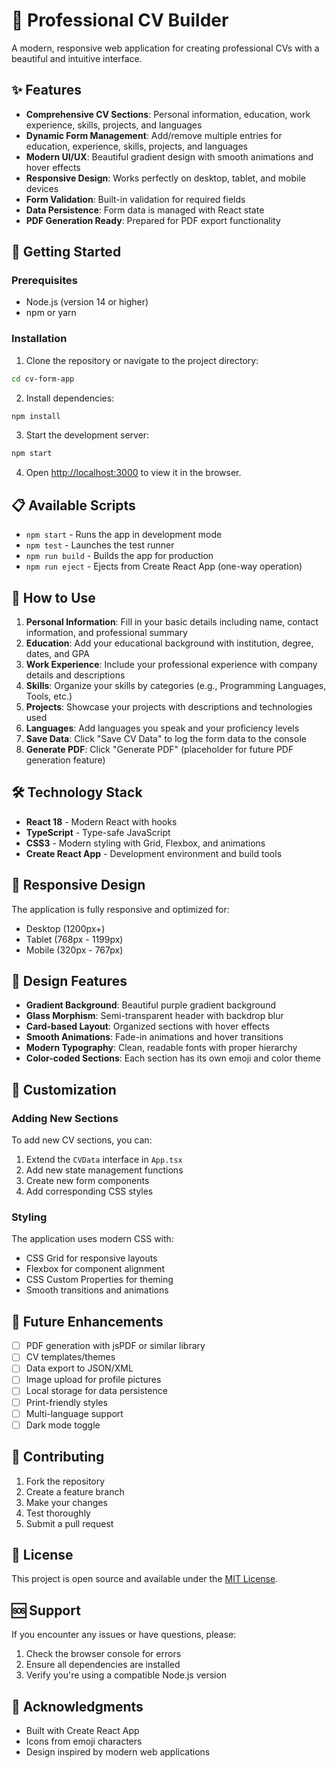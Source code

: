# 📄 Professional CV Builder

A modern, responsive web application for creating professional CVs with a beautiful and intuitive interface.

## ✨ Features

- **Comprehensive CV Sections**: Personal information, education, work experience, skills, projects, and languages
- **Dynamic Form Management**: Add/remove multiple entries for education, experience, skills, projects, and languages
- **Modern UI/UX**: Beautiful gradient design with smooth animations and hover effects
- **Responsive Design**: Works perfectly on desktop, tablet, and mobile devices
- **Form Validation**: Built-in validation for required fields
- **Data Persistence**: Form data is managed with React state
- **PDF Generation Ready**: Prepared for PDF export functionality

## 🚀 Getting Started

### Prerequisites

- Node.js (version 14 or higher)
- npm or yarn

### Installation

1. Clone the repository or navigate to the project directory:
```bash
cd cv-form-app
```

2. Install dependencies:
```bash
npm install
```

3. Start the development server:
```bash
npm start
```

4. Open [http://localhost:3000](http://localhost:3000) to view it in the browser.

## 📋 Available Scripts

- `npm start` - Runs the app in development mode
- `npm test` - Launches the test runner
- `npm run build` - Builds the app for production
- `npm run eject` - Ejects from Create React App (one-way operation)

## 🎯 How to Use

1. **Personal Information**: Fill in your basic details including name, contact information, and professional summary
2. **Education**: Add your educational background with institution, degree, dates, and GPA
3. **Work Experience**: Include your professional experience with company details and descriptions
4. **Skills**: Organize your skills by categories (e.g., Programming Languages, Tools, etc.)
5. **Projects**: Showcase your projects with descriptions and technologies used
6. **Languages**: Add languages you speak and your proficiency levels
7. **Save Data**: Click "Save CV Data" to log the form data to the console
8. **Generate PDF**: Click "Generate PDF" (placeholder for future PDF generation feature)

## 🛠️ Technology Stack

- **React 18** - Modern React with hooks
- **TypeScript** - Type-safe JavaScript
- **CSS3** - Modern styling with Grid, Flexbox, and animations
- **Create React App** - Development environment and build tools

## 📱 Responsive Design

The application is fully responsive and optimized for:
- Desktop (1200px+)
- Tablet (768px - 1199px)
- Mobile (320px - 767px)

## 🎨 Design Features

- **Gradient Background**: Beautiful purple gradient background
- **Glass Morphism**: Semi-transparent header with backdrop blur
- **Card-based Layout**: Organized sections with hover effects
- **Smooth Animations**: Fade-in animations and hover transitions
- **Modern Typography**: Clean, readable fonts with proper hierarchy
- **Color-coded Sections**: Each section has its own emoji and color theme

## 🔧 Customization

### Adding New Sections

To add new CV sections, you can:

1. Extend the `CVData` interface in `App.tsx`
2. Add new state management functions
3. Create new form components
4. Add corresponding CSS styles

### Styling

The application uses modern CSS with:
- CSS Grid for responsive layouts
- Flexbox for component alignment
- CSS Custom Properties for theming
- Smooth transitions and animations

## 📄 Future Enhancements

- [ ] PDF generation with jsPDF or similar library
- [ ] CV templates/themes
- [ ] Data export to JSON/XML
- [ ] Image upload for profile pictures
- [ ] Local storage for data persistence
- [ ] Print-friendly styles
- [ ] Multi-language support
- [ ] Dark mode toggle

## 🤝 Contributing

1. Fork the repository
2. Create a feature branch
3. Make your changes
4. Test thoroughly
5. Submit a pull request

## 📝 License

This project is open source and available under the [MIT License](LICENSE).

## 🆘 Support

If you encounter any issues or have questions, please:
1. Check the browser console for errors
2. Ensure all dependencies are installed
3. Verify you're using a compatible Node.js version

## 🎉 Acknowledgments

- Built with Create React App
- Icons from emoji characters
- Design inspired by modern web applications
